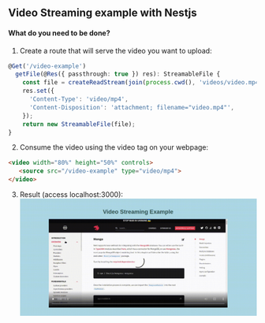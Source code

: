 ## Video Streaming example with Nestjs

#### What do you need to be done?

1. Create a route that will serve the video you want to upload:

```ts
@Get('/video-example')
  getFile(@Res({ passthrough: true }) res): StreamableFile {
    const file = createReadStream(join(process.cwd(), 'videos/video.mp4'));
    res.set({
      'Content-Type': 'video/mp4',
      'Content-Disposition': 'attachment; filename="video.mp4"',
    });
    return new StreamableFile(file);
}
```

2. Consume the video using the video tag on your webpage:

```html
<video width="80%" height="50%" controls>
   <source src="/video-example" type="video/mp4">
</video>
```
3. Result (access localhost:3000):
![image](/videos/it-works.gif)
